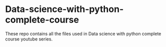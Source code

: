 # Data-science-with-python-complete-course
These repo contains all the files used in Data science with python complete course youtube series. 
